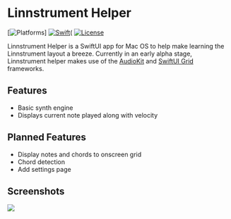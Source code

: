 # Linnstrument Helper

 [![Platforms](https://img.shields.io/badge/platforms-macos-teal.svg)] [![Swift](https://img.shields.io/badge/Swift-5.2-orange.svg)](https://swift.org)(
 [![License](https://img.shields.io/badge/License-GPL-red.svg)](https://www.gnu.org/licenses/gpl-3.0.en.html)

Linnstrument Helper is a SwiftUI app for Mac OS to help make learning the Linnstrument layout a breeze. Currently in 
an early alpha stage, Linnstrument helper makes use of the [AudioKit](https://github.com/AudioKit/AudioKit) and [SwiftUI Grid](https://github.com/spacenation/swiftui-grid) frameworks.

## Features

- Basic synth engine
- Displays current note played along with velocity 

## Planned Features

- Display notes and chords to onscreen grid
- Chord detection
- Add settings page

## Screenshots

<img src="https://user-images.githubusercontent.com/20845425/80164594-680df800-85a7-11ea-81e4-b70c22a2eb38.png"/>
